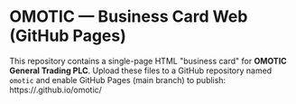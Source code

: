 # OMOTIC — Business Card Web (GitHub Pages)
This repository contains a single-page HTML "business card" for **OMOTIC General Trading PLC**.
Upload these files to a GitHub repository named `omotic` and enable GitHub Pages (main branch) to publish:
https://<your-github-username>.github.io/omotic/
